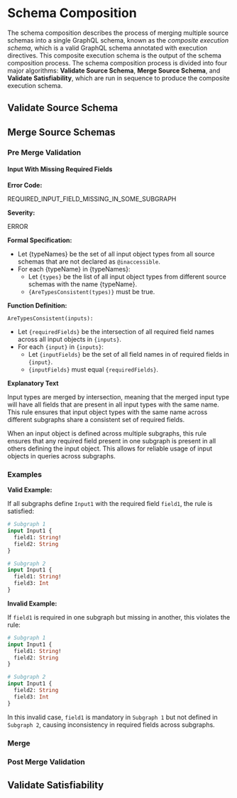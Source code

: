 # Schema Composition

The schema composition describes the process of merging multiple source schemas
into a single GraphQL schema, known as the _composite execution schema_, which
is a valid GraphQL schema annotated with execution directives. This composite
execution schema is the output of the schema composition process. The schema
composition process is divided into four major algorithms: **Validate Source
Schema**, **Merge Source Schema**, and **Validate Satisfiability**, which are
run in sequence to produce the composite execution schema.

## Validate Source Schema

## Merge Source Schemas

### Pre Merge Validation

#### **Input With Missing Required Fields**

**Error Code:** 

REQUIRED_INPUT_FIELD_MISSING_IN_SOME_SUBGRAPH

**Severity:** 

ERROR

**Formal Specification:**

- Let {typeNames} be the set of all input object types from all source schemas that are not declared as `@inaccessible`.
- For each {typeName} in {typeNames}:
  - Let `{types}` be the list of all input object types from different source schemas with the name {typeName}.
  - `{AreTypesConsistent(types)}` must be true.

**Function Definition:**

`AreTypesConsistent(inputs):`

- Let `{requiredFields}` be the intersection of all required field names across all input objects in `{inputs}`.
- For each `{input}` in `{inputs}`:
  - Let `{inputFields}` be the set of all field names in of required fields in `{input}`.
  - `{inputFields}` must equal `{requiredFields}`.

**Explanatory Text**

Input types are merged by intersection, meaning that the merged input type will have all fields that are present in all input types with the same name.
This rule ensures that input object types with the same name across different subgraphs share a consistent set of required fields. 

When an input object is defined across multiple subgraphs, this rule ensures that any required field present in one subgraph is present in all others defining the input object. 
This allows for reliable usage of input objects in queries across subgraphs.

### Examples

**Valid Example:**

If all subgraphs define `Input1` with the required field `field1`, the rule is satisfied:

```graphql
# Subgraph 1
input Input1 {
  field1: String!
  field2: String
}

# Subgraph 2
input Input1 {
  field1: String!
  field3: Int
}
```

**Invalid Example:**

If `field1` is required in one subgraph but missing in another, this violates the rule:

```graphql
# Subgraph 1
input Input1 {
  field1: String!
  field2: String
}

# Subgraph 2
input Input1 {
  field2: String
  field3: Int
}
```

In this invalid case, `field1` is mandatory in `Subgraph 1` but not defined in `Subgraph 2`, causing inconsistency in required fields across subgraphs.

### Merge

### Post Merge Validation

## Validate Satisfiability
